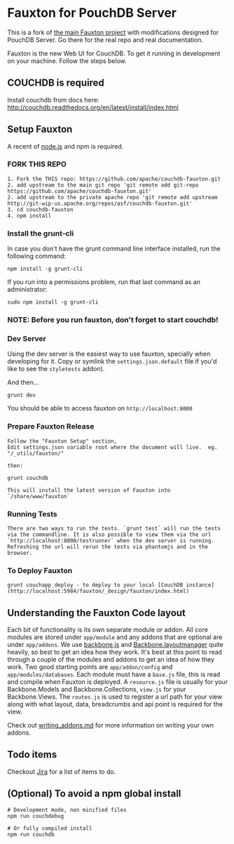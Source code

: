 Fauxton for PouchDB Server
=======

This is a fork of [the main Fauxton project](https://github.com/apache/couchdb-fauxton) with modifications designed for PouchDB Server. Go there for the real repo and real documentation.

Fauxton is the new Web UI for CouchDB. To get it running in development on your machine. Follow the steps below.

## COUCHDB is required ##

Install couchdb from docs here: http://couchdb.readthedocs.org/en/latest/install/index.html

## Setup Fauxton ##

A recent of [node.js](http://nodejs.org/) and npm is required.

### FORK THIS REPO

    1. Fork the THIS repo: https://github.com/apache/couchdb-fauxton.git
    2. add upstream to the main git repo 'git remote add git-repo https://github.com/apache/couchdb-fauxton.git'
    2. add upstream to the private apache repo 'git remote add upstream http://git-wip-us.apache.org/repos/asf/couchdb-fauxton.git'
    3. cd couchdb-fauxton
    4. npm install


### Install the grunt-cli
In case you don't have the grunt command line interface installed, run the following command:

    npm install -g grunt-cli

If you run into a permissions problem, run that last command as an administrator:

    sudo npm install -g grunt-cli


### NOTE: Before you run fauxton, don't forget to start couchdb!

### Dev Server
Using the dev server is the easiest way to use fauxton, specially when
developing for it. Copy or symlink the `settings.json.default` file if you'd like to see the `styletests` addon).

And then...

    grunt dev

You should be able to access fauxton on `http://localhost:8000`

### Prepare Fauxton Release
    Follow the "Fauxton Setup" section,
    Edit settings.json variable root where the document will live.  eg.  "/_utils/fauxton/"

    then:

    grunt couchdb

    This will install the latest version of Fauxton into `/share/www/fauxton`

### Running Tests
    There are two ways to run the tests. `grunt test` will run the tests via the commandline. It is also possible to view them via the url
    `http://localhost:8000/testrunner` when the dev server is running. Refreshing the url will rerun the tests via phantomjs and in the browser.

### To Deploy Fauxton

    grunt couchapp_deploy - to deploy to your local [CouchDB instance] (http://localhost:5984/fauxton/_design/fauxton/index.html)

## Understanding the Fauxton Code layout

Each bit of functionality is its own separate module or addon. All core modules are stored under `app/module` and any addons that are optional are under `app/addons`.
We use [backbone.js](http://backbonejs.org/) and [Backbone.layoutmanager](https://github.com/tbranyen/backbone.layoutmanager) quite heavily, so best to get an idea how they work.
It's best at this point to read through a couple of the modules and addons to get an idea of how they work. Two good starting points are `app/addon/config` and `app/modules/databases`.
Each module must have a `base.js` file, this is read and compile when Fauxton is deployed. A `resource.js` file is usually for your Backbone.Models and Backbone.Collections,
`view.js` for your Backbone.Views. The `routes.js` is used to register a url path for your view along with what layout, data, breadcrumbs and api point is required for the view.

Check out [writing_addons.md](writing_addons.md) for more information on writing your own addons.

## Todo items

Checkout [Jira](https://issues.apache.org/jira/browse/COUCHDB/component/12320406) for a list of items to do.

## (Optional) To avoid a npm global install
    # Development mode, non minified files
    npm run couchdebug

    # Or fully compiled install
    npm run couchdb